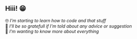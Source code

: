 ## **Hiii!** 😁  
🤓 _I'm starting to learn how to code and that stuff_  
🥺 _I'll be so gratefull if I'm told about any advice or suggestion_  
👀 _I'm wanting to know more about everything_  


<!--
**Omecito317/Omecito317** is a ✨ _special_ ✨ repository because its `README.md` (this file) appears on your GitHub profile.

Here are some ideas to get you started:

- 🔭 I’m currently working on ...
- 🌱 I’m currently learning ...
- 👯 I’m looking to collaborate on ...
- 🤔 I’m looking for help with ...
- 💬 Ask me about ...
- 📫 How to reach me: ...
- 😄 Pronouns: ...
- ⚡ Fun fact: ...
-->
